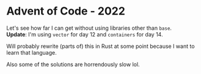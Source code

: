 # Advent of Code - 2022
Let's see how far I can get without using libraries other than `base`.  
**Update**: I'm using `vector` for day 12 and `containers` for day 14.

Will probably rewrite (parts of) this in Rust at some point
because I want to learn that language.

Also some of the solutions are horrendously slow lol.

